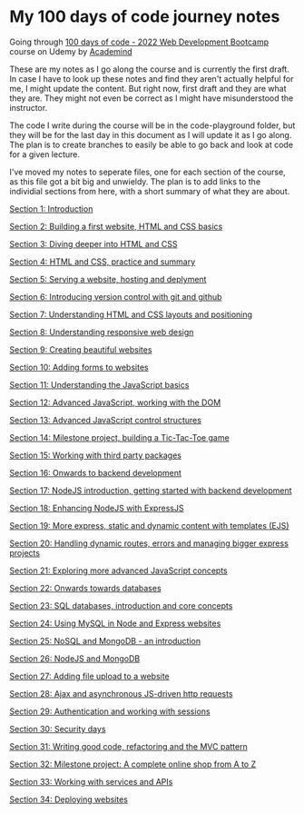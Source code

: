 # My 100 days of code journey notes

Going through [100 days of code - 2022 Web Development Bootcamp](https://www.udemy.com/course/100-days-of-code-web-development-bootcamp/) course on Udemy by [Academind](https://www.udemy.com/user/academind/)

These are my notes as I go along the course and is currently the first draft. In case I have to look up these notes and find they aren't actually helpful for me, I might update the content. But right now, first draft and they are what they are. They might not even be correct as I might have misunderstood the instructor.

The code I write during the course will be in the code-playground folder, but they will be for the last day in this document as I will update it as I go along. The plan is to create branches to easily be able to go back and look at code for a given lecture.

I've moved my notes to seperate files, one for each section of the course, as this file got a bit big and unwieldy. The plan is to add links to the individial sections from here, with a short summary of what they are about.

[Section 1: Introduction](https://github.com/bgrasmo/100daysofcode/blob/main/sections-01-10/Section-01.md#section-1-introduction)

[Section 2: Building a first website, HTML and CSS basics](https://github.com/bgrasmo/100daysofcode/blob/main/sections-01-10/Section-02.md#section-2-building-a-first-website-html-and-css-basics)

[Section 3: Diving deeper into HTML and CSS](https://github.com/bgrasmo/100daysofcode/blob/main/sections-01-10/Section-03.md#section-3-diving-deeper-into-html-and-css)

[Section 4: HTML and CSS, practice and summary](https://github.com/bgrasmo/100daysofcode/blob/main/sections-01-10/Section-04.md#section-4-html-and-css-practice-and-summary)

[Section 5: Serving a website, hosting and deplyment](https://github.com/bgrasmo/100daysofcode/blob/main/sections-01-10/Section-05.md#section-5-serving-a-website-hosting-and-deplyment)

[Section 6: Introducing version control with git and github](https://github.com/bgrasmo/100daysofcode/blob/main/sections-01-10/Section-06.md#section-6-introducing-version-control-with-git-and-github)

[Section 7: Understanding HTML and CSS layouts and positioning](https://github.com/bgrasmo/100daysofcode/blob/main/sections-01-10/Section-07.md#section-7-understanding-html-and-css-layouts-and-positioning)

[Section 8: Understanding responsive web design](https://github.com/bgrasmo/100daysofcode/blob/main/sections-01-10/Section-08.md#section-8-understanding-responsive-web-design)

[Section 9: Creating beautiful websites](https://github.com/bgrasmo/100daysofcode/blob/main/sections-01-10/Section-09.md#section-9-creating-beautiful-websites)

[Section 10: Adding forms to websites](https://github.com/bgrasmo/100daysofcode/blob/main/sections-01-10/Section-10.md#section-10-adding-forms-to-websites)

[Section 11: Understanding the JavaScript basics](https://github.com/bgrasmo/100daysofcode/blob/main/sections-11-20/Section-11.md#section-11-understanding-the-javascript-basics)

[Section 12: Advanced JavaScript, working with the DOM](https://github.com/bgrasmo/100daysofcode/blob/main/sections-11-20/Section-12.md#section-12-advanced-javascript-working-with-the-dom)

[Section 13: Advanced JavaScript control structures](https://github.com/bgrasmo/100daysofcode/blob/main/sections-11-20/Section-13.md#section-13-advanced-javascript-control-structures)

[Section 14: Milestone project, building a Tic-Tac-Toe game](https://github.com/bgrasmo/100daysofcode/blob/main/sections-11-20/Section-14.md#section-14-milestone-project-building-a-tic-tac-toe-game)

[Section 15: Working with third party packages](https://github.com/bgrasmo/100daysofcode/blob/main/sections-11-20/Section-15.md#section-15-working-with-third-party-packages)

[Section 16: Onwards to backend development](https://github.com/bgrasmo/100daysofcode/blob/main/sections-11-20/Section-16.md#section-16-onwards-to-backend-development)

[Section 17: NodeJS introduction, getting started with backend development](https://github.com/bgrasmo/100daysofcode/blob/main/sections-11-20/Section-17.md#section-17-nodejs-introduction-getting-started-with-backend-development)

[Section 18: Enhancing NodeJS with ExpressJS](https://github.com/bgrasmo/100daysofcode/blob/main/sections-11-20/Section-18.md#section-18-enhancing-nodejs-with-expressjs)

[Section 19: More express, static and dynamic content with templates (EJS)](https://github.com/bgrasmo/100daysofcode/blob/main/sections-11-20/Section-19.md#section-19-more-express-static-and-dynamic-content-with-templates-ejs)

[Section 20: Handling dynamic routes, errors and managing bigger express projects](https://github.com/bgrasmo/100daysofcode/blob/main/sections-11-20/Section-20.md#section-20-handling-dynamic-routes-errors-and-managing-bigger-express-projects)

[Section 21: Exploring more advanced JavaScript concepts](https://github.com/bgrasmo/100daysofcode/blob/main/sections-21-30/Section-21.md#section-21-exploring-more-advanced-javascript-concepts)

[Section 22: Onwards towards databases](https://github.com/bgrasmo/100daysofcode/blob/main/sections-21-30/Section-22.md#section-22-onwards-towards-databases)

[Section 23: SQL databases, introduction and core concepts](https://github.com/bgrasmo/100daysofcode/blob/main/sections-21-30/Section-23.md#section-23-sql-databases-introduction-and-core-concepts)

[Section 24: Using MySQL in Node and Express websites](https://github.com/bgrasmo/100daysofcode/blob/main/sections-21-30/Section-24.md#section-24-using-mysql-in-node-and-express-websites)

[Section 25: NoSQL and MongoDB - an introduction](https://github.com/bgrasmo/100daysofcode/blob/main/sections-21-30/Section-25.md#section-25-nosql-and-mongodb---an-introduction)

[Section 26: NodeJS and MongoDB](https://github.com/bgrasmo/100daysofcode/blob/main/sections-21-30/Section-26.md#section-26-nodejs-and-mongodb)

[Section 27: Adding file upload to a website](https://github.com/bgrasmo/100daysofcode/blob/main/sections-21-30/Section-27.md#section-27-adding-file-upload-to-a-website)

[Section 28: Ajax and asynchronous JS-driven http requests](https://github.com/bgrasmo/100daysofcode/blob/main/sections-21-30/Section-28.md#section-28-ajax-and-asynchronous-js-driven-http-requests)

[Section 29: Authentication and working with sessions](https://github.com/bgrasmo/100daysofcode/blob/main/sections-21-30/Section-29.md#section-29-authentication-and-working-with-sessions)

[Section 30: Security days](https://github.com/bgrasmo/100daysofcode/blob/main/sections-21-30/Section-30.md#section-30-security-days)

[Section 31: Writing good code, refactoring and the MVC pattern](https://github.com/bgrasmo/100daysofcode/blob/main/sections-31-37/Section-31.md#section-31-writing-good-code-refactoring-and-the-mvc-pattern)

[Section 32: Milestone project: A complete online shop from A to Z](https://github.com/bgrasmo/100daysofcode/blob/main/sections-31-37/Section-32.md#section-32-milestone-project-a-complete-online-shop-from-a-to-z)

[Section 33: Working with services and APIs](https://github.com/bgrasmo/100daysofcode/blob/main/sections-31-37/Section-33.md#section-33-working-with-services-and-apis)

[Section 34: Deploying websites](https://github.com/bgrasmo/100daysofcode/blob/main/sections-31-37/Section-34.md#section-34-deploying-websites)
